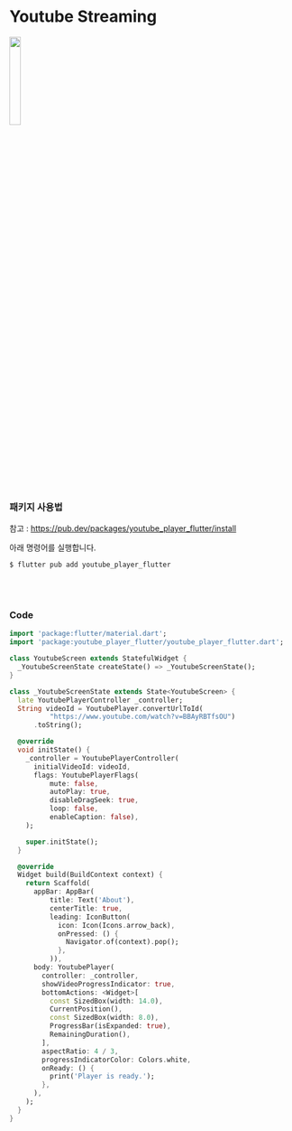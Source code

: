# Youtube Streaming

<img width="20%" src="https://user-images.githubusercontent.com/43038052/122424576-caa32e00-cfc9-11eb-8cfe-4727b5b32688.gif"/>



<br>
<br>

### 패키지 사용법

참고 : https://pub.dev/packages/youtube_player_flutter/install



아래 명령어를 실행합니다.

```bash
$ flutter pub add youtube_player_flutter
```




<br>
<br>

### Code

```dart
import 'package:flutter/material.dart';
import 'package:youtube_player_flutter/youtube_player_flutter.dart';

class YoutubeScreen extends StatefulWidget {
  _YoutubeScreenState createState() => _YoutubeScreenState();
}

class _YoutubeScreenState extends State<YoutubeScreen> {
  late YoutubePlayerController _controller;
  String videoId = YoutubePlayer.convertUrlToId(
          "https://www.youtube.com/watch?v=BBAyRBTfsOU")
      .toString();

  @override
  void initState() {
    _controller = YoutubePlayerController(
      initialVideoId: videoId,
      flags: YoutubePlayerFlags(
          mute: false,
          autoPlay: true,
          disableDragSeek: true,
          loop: false,
          enableCaption: false),
    );

    super.initState();
  }

  @override
  Widget build(BuildContext context) {
    return Scaffold(
      appBar: AppBar(
          title: Text('About'),
          centerTitle: true,
          leading: IconButton(
            icon: Icon(Icons.arrow_back),
            onPressed: () {
              Navigator.of(context).pop();
            },
          )),
      body: YoutubePlayer(
        controller: _controller,
        showVideoProgressIndicator: true,
        bottomActions: <Widget>[
          const SizedBox(width: 14.0),
          CurrentPosition(),
          const SizedBox(width: 8.0),
          ProgressBar(isExpanded: true),
          RemainingDuration(),
        ],
        aspectRatio: 4 / 3,
        progressIndicatorColor: Colors.white,
        onReady: () {
          print('Player is ready.');
        },
      ),
    );
  }
}


```

